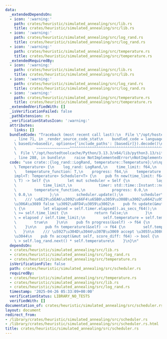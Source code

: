 ```yaml
---
data:
  _extendedDependsOn:
  - icon: ':warning:'
    path: crates/heuristic/simulated_annealing/src/lib.rs
    title: crates/heuristic/simulated_annealing/src/lib.rs
  - icon: ':warning:'
    path: crates/heuristic/simulated_annealing/src/log_rand.rs
    title: crates/heuristic/simulated_annealing/src/log_rand.rs
  - icon: ':warning:'
    path: crates/heuristic/simulated_annealing/src/temperature.rs
    title: crates/heuristic/simulated_annealing/src/temperature.rs
  _extendedRequiredBy:
  - icon: ':warning:'
    path: crates/heuristic/simulated_annealing/src/lib.rs
    title: crates/heuristic/simulated_annealing/src/lib.rs
  - icon: ':warning:'
    path: crates/heuristic/simulated_annealing/src/log_rand.rs
    title: crates/heuristic/simulated_annealing/src/log_rand.rs
  - icon: ':warning:'
    path: crates/heuristic/simulated_annealing/src/temperature.rs
    title: crates/heuristic/simulated_annealing/src/temperature.rs
  _extendedVerifiedWith: []
  _isVerificationFailed: false
  _pathExtension: rs
  _verificationStatusIcon: ':warning:'
  attributes:
    links: []
  bundledCode: "Traceback (most recent call last):\n  File \"/opt/hostedtoolcache/Python/3.13.3/x64/lib/python3.13/site-packages/onlinejudge_verify/documentation/build.py\"\
    , line 71, in _render_source_code_stat\n    bundled_code = language.bundle(stat.path,\
    \ basedir=basedir, options={'include_paths': [basedir]}).decode()\n          \
    \         ~~~~~~~~~~~~~~~^^^^^^^^^^^^^^^^^^^^^^^^^^^^^^^^^^^^^^^^^^^^^^^^^^^^^^^^^^^^^^^^^^\n\
    \  File \"/opt/hostedtoolcache/Python/3.13.3/x64/lib/python3.13/site-packages/onlinejudge_verify/languages/rust.py\"\
    , line 288, in bundle\n    raise NotImplementedError\nNotImplementedError\n"
  code: "use crate::{log_rand::LogRand, temperature::Temperature};\n\npub struct Scheduler<T:\
    \ Temperature> {\n    log_rand: LogRand,\n    time_limit: f64,\n    timer: std::time::Instant,\n\
    \    temperature_function: T,\n    progress: f64,\n    temperature: f64,\n}\n\n\
    impl<T: Temperature> Scheduler<T> {\n    pub fn new(time_limit: f64, temperature_function:\
    \ T) -> Self {\n        let mut scheduler = Self {\n            log_rand: LogRand::new(),\n\
    \            time_limit,\n            timer: std::time::Instant::now(),\n    \
    \        temperature_function,\n            progress: 0.0,\n            temperature:\
    \ 0.0,\n        };\n        scheduler.update();\n        scheduler\n    }\n\n\
    \    /// \u6E29\u5EA6\u3092\u66F4\u65B0\u3059\u308B\u3002\u6642\u9593\u5207\u308C\
    \u306A\u3089 false \u3092\u8FD4\u3059\u3002\n    pub fn update(&mut self) -> bool\
    \ {\n        let elapsed = self.timer.elapsed().as_secs_f64();\n        if elapsed\
    \ >= self.time_limit {\n            return false;\n        }\n        self.progress\
    \ = elapsed / self.time_limit;\n        self.temperature = self.temperature_function.temperature(self.progress);\n\
    \        true\n    }\n\n    pub fn progress(&self) -> f64 {\n        self.progress\n\
    \    }\n\n    pub fn temperature(&self) -> f64 {\n        self.temperature\n \
    \   }\n\n    /// \u5927\u304D\u3044\u307B\u3069 accept \u3055\u308C\u3084\u3059\
    \u3044\n    pub fn accept(&mut self, score_diff: f64) -> bool {\n        score_diff\
    \ > self.log_rand.next() * self.temperature\n    }\n}\n"
  dependsOn:
  - crates/heuristic/simulated_annealing/src/lib.rs
  - crates/heuristic/simulated_annealing/src/log_rand.rs
  - crates/heuristic/simulated_annealing/src/temperature.rs
  isVerificationFile: false
  path: crates/heuristic/simulated_annealing/src/scheduler.rs
  requiredBy:
  - crates/heuristic/simulated_annealing/src/temperature.rs
  - crates/heuristic/simulated_annealing/src/lib.rs
  - crates/heuristic/simulated_annealing/src/log_rand.rs
  timestamp: '2025-04-26 05:33:09+00:00'
  verificationStatus: LIBRARY_NO_TESTS
  verifiedWith: []
documentation_of: crates/heuristic/simulated_annealing/src/scheduler.rs
layout: document
redirect_from:
- /library/crates/heuristic/simulated_annealing/src/scheduler.rs
- /library/crates/heuristic/simulated_annealing/src/scheduler.rs.html
title: crates/heuristic/simulated_annealing/src/scheduler.rs
---
```


